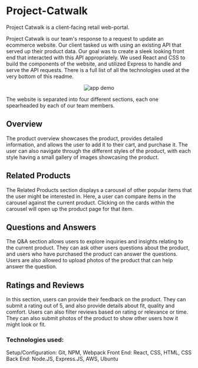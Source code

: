 # Project-Catwalk
Project Catwalk is a client-facing retail web-portal.

Project Catwalk is our team's response to a request to update an ecommerce website. Our client tasked us with using an existing API that served up their product data. Our goal was to create a sleek looking front end that interacted with this API appropriately. We used React and CSS to build the components of the website, and utilized Express to handle and serve the API requests. There is a full list of all the technologies used at the very bottom of this readme.

<p align="center">
  <img alt="app demo" src="./demo.gif">
</p>

The website is separated into four different sections, each one spearheaded by each of our team members.

## Overview
The product overview showcases the product, provides detailed information, and allows the user to add it to their cart, and purchase it. The user can also navigate through the different styles of the product, with each style having a small gallery of images showcasing the product.

## Related Products 
The Related Products section displays a carousel of other popular items that the user might be interested in. Here, a user can compare items in the carousel against the current product. Clicking on the cards within the carousel will open up the product page for that item.

## Questions and Answers 
The Q&A section allows users to explore inquiries and insights relating to the current product. They can ask other users questions about the product, and users who have purchased the product can answer the questions. Users are also allowed to upload photos of the product that can help answer the question.

## Ratings and Reviews 
In this section, users can provide their feedback on the product. They can submit a rating out of 5, and also provide details about fit, quality and comfort.  Users can also filter reviews based on rating or relevance or time. They can also submit photos of the product to show other users how it might look or fit.

### Technologies used:

Setup/Configuration: Git, NPM, Webpack
Front End: React, CSS, HTML, CSS
Back End: Node.JS, Express.JS, AWS, Ubuntu
